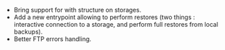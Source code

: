 * Bring support for with structure on storages.
* Add a new entrypoint allowing to perform restores (two things : interactive connection to a storage, and perform full restores from local backups).
* Better FTP errors handling.
